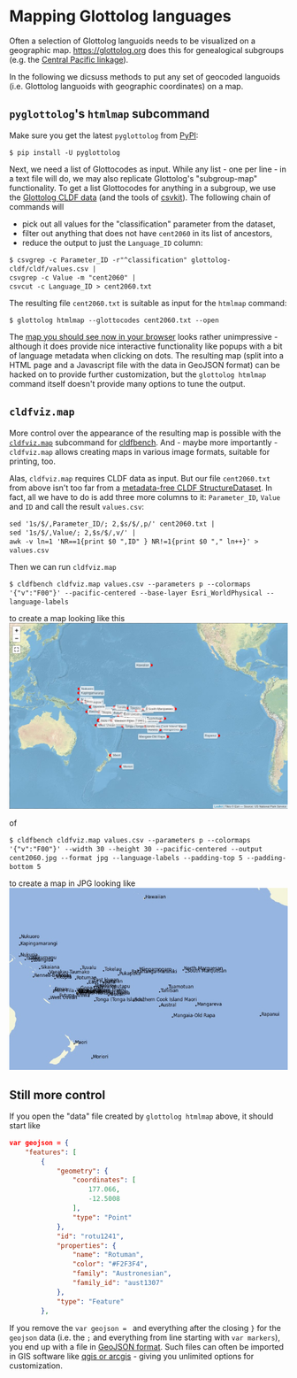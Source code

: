 # Mapping Glottolog languages

Often a selection of Glottolog languoids needs to be visualized on a geographic map.
https://glottolog.org does this for genealogical subgroups (e.g. the [Central Pacific linkage](https://glottolog.org/resource/languoid/id/cent2060.bigmap.html#3/-14.40/202.69)).

In the following we dicsuss methods to put any set of geocoded languoids (i.e. Glottolog languoids with geographic coordinates) on a map.


## `pyglottolog`'s `htmlmap` subcommand

Make sure you get the latest `pyglottolog` from [PyPI](https://pypi.org/project/pyglottolog/):
```shell
$ pip install -U pyglottolog
```

Next, we need a list of Glottocodes as input. While any list - one per line - in a text file will do, we may also replicate Glottolog's "subgroup-map" functionality. To get a list Glottocodes for anything in a subgroup, we use the [Glottolog CLDF data](https://github.com/glottolog/cookbook/blob/master/recipes/glottolog_cldf/README.md) (and the tools of [csvkit](https://csvkit.readthedocs.io/en/latest/)). The following chain of commands will
- pick out all values for the "classification" parameter from the dataset,
- filter out anything that does not have `cent2060` in its list of ancestors,
- reduce the output to just the `Language_ID` column:

```shell
$ csvgrep -c Parameter_ID -r"^classification" glottolog-cldf/cldf/values.csv | 
csvgrep -c Value -m "cent2060" | 
csvcut -c Language_ID > cent2060.txt
```

The resulting file `cent2060.txt` is suitable as input for the `htmlmap` command:
```shell
$ glottolog htmlmap --glottocodes cent2060.txt --open
```

The [map you should see now in your browser](img/glottolog_htmlmap.png) looks rather unimpressive - although it does provide nice interactive functionality like popups with a bit of language metadata when clicking on dots.
The resulting map (split into a HTML page and a Javascript file with the data in GeoJSON format) can be hacked on to provide further customization, but
the `glottolog htmlmap` command itself doesn't provide many options to tune the output.


## `cldfviz.map`

More control over the appearance of the resulting map is possible with the [`cldfviz.map`](https://github.com/cldf/cldfviz) subcommand for [cldfbench](https://github.com/cldf/cldfbench).
And - maybe more importantly - `cldfviz.map` allows creating maps in various image formats, suitable for printing, too.

Alas, `cldfviz.map` requires CLDF data as input.
But our file `cent2060.txt` from above isn't too far from a [metadata-free CLDF StructureDataset](https://github.com/cldf/cldf#metadata-free-conformance).
In fact, all we have to do is add three more columns to it: `Parameter_ID`, `Value` and `ID` and call the result `values.csv`:

```shell
sed '1s/$/,Parameter_ID/; 2,$s/$/,p/' cent2060.txt |
sed '1s/$/,Value/; 2,$s/$/,v/' |
awk -v ln=1 'NR==1{print $0 ",ID" } NR!=1{print $0 "," ln++}' >
values.csv 
```

Then we can run `cldfviz.map`
```shell
$ cldfbench cldfviz.map values.csv --parameters p --colormaps '{"v":"F00"}' --pacific-centered --base-layer Esri_WorldPhysical --language-labels
```
to create a map looking like this
![](img/cldfviz.png)

of
```shell
$ cldfbench cldfviz.map values.csv --parameters p --colormaps '{"v":"F00"}' --width 30 --height 30 --pacific-centered --output cent2060.jpg --format jpg --language-labels --padding-top 5 --padding-bottom 5
```
to create a map in JPG looking like
![](img/cent2060.jpg)


## Still more control

If you open the "data" file created by `glottolog htmlmap` above, it should start like
```json
var geojson = {
    "features": [
        {
            "geometry": {
                "coordinates": [
                    177.066,
                    -12.5008
                ],
                "type": "Point"
            },
            "id": "rotu1241",
            "properties": {
                "name": "Rotuman",
                "color": "#F2F3F4",
                "family": "Austronesian",
                "family_id": "aust1307"
            },
            "type": "Feature"
        },
```

If you remove the `var geojson = ` and everything after the closing `}` for the `geojson` data (i.e. the `;` and everything from line starting with `var markers`), you end up with a file in [GeoJSON format](https://geojson.org/).
Such files can often be imported in GIS software like
[qgis or arcgis](https://opengislab.com/blog/2018/11/8/adding-and-viewing-geojson-in-qgis-and-arcgis) - giving you unlimited options for customization.
